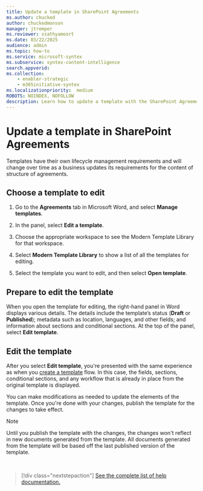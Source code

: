 ```yaml
---
title: Update a template in SharePoint Agreements
ms.author: chucked
author: chuckedmonson
manager: jtremper
ms.reviewer: ssathyamoort
ms.date: 03/22/2025
audience: admin
ms.topic: how-to
ms.service: microsoft-syntex
ms.subservice: syntex-content-intelligence
search.appverid: 
ms.collection: 
    - enabler-strategic
    - m365initiative-syntex
ms.localizationpriority:  medium
ROBOTS: NOINDEX, NOFOLLOW
description: Learn how to update a template with the SharePoint Agreements solution.
---
```


# Update a template in SharePoint Agreements

Templates have their own lifecycle management requirements and will change over time as a business updates its requirements for the content of structure of agreements.

## Choose a template to edit

1. Go to the **Agreements** tab in Microsoft Word, and select **Manage templates**.

2. In the panel, select **Edit a template**.

3. Choose the appropriate workspace to see the Modern Template Library for that workspace.

4. Select **Modern Template Library** to show a list of all the templates for editing.

5. Select the template you want to edit, and then select **Open template**.

## Prepare to edit the template

When you open the template for editing, the right-hand panel in Word displays various details. The details include the template’s status (**Draft** or **Published**); metadata such as location, languages, and other fields; and information about sections and conditional sections. At the top of the panel, select **Edit template**.

## Edit the template

After you select **Edit template**, you're presented with the same experience as when you [create a template](agreements-create-template.md#configure-an-approval-workflow-for-documents-generated-from-the-template) flow. In this case, the fields, sections, conditional sections, and any workflow that is already in place from the original template is displayed.

You can make modifications as needed to update the elements of the template. Once you're done with your changes, publish the template for the changes to take effect.

> [!NOTE]
> Until you publish the template with the changes, the changes won't reflect in new documents generated from the template. All documents generated from the template will be based off the last published version of the template.

<br>

> [!div class="nextstepaction"]
> [See the complete list of help documentation.](agreements-overview.md#help-documentation)
